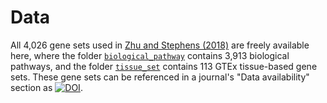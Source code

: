 # Data

[Zhu and Stephens (2018)]: https://www.nature.com/articles/s41467-018-06805-x
[`biological_pathway`]: https://github.com/xiangzhu/rss-gsea/tree/master/data/biological_pathway
[`tissue_set`]: https://github.com/xiangzhu/rss-gsea/tree/master/data/tissue_set
[zenodo-geneset]: https://zenodo.org/badge/latestdoi/55633948

All 4,026 gene sets used in [Zhu and Stephens (2018)][] are freely available here,
where the folder [`biological_pathway`](https://github.com/xiangzhu/rss-gsea/tree/master/data/biological_pathway)
contains 3,913 biological pathways,
and the folder [`tissue_set`](https://github.com/xiangzhu/rss-gsea/tree/master/data/tissue_set)
contains 113 GTEx tissue-based gene sets.
These gene sets can be referenced in a journal's "Data availability" section
as [![DOI](https://zenodo.org/badge/55633948.svg)][zenodo-geneset].
